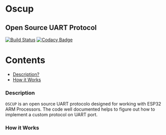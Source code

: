 # Oscup
## Open Source UART Protocol
 [![Build Status](https://travis-ci.com/alichtman/shallow-backup.svg?branch=master)](https://travis-ci.com/alichtman/shallow-backup)
 [![Codacy Badge](https://api.codacy.com/project/badge/Grade/1719da4d7df5455d8dbb4340c428f851)](https://www.codacy.com/app/alichtman/shallow-backup?)

 Contents
========

* [Description?](#Description)
* [How it Works](#How-it-Works)

 ### Description
 `OSCUP` is an open source UART protocolo designed for working with ESP32 ARM Processors. The code well documented helps to figure out how to implement a custom protocol on UART port.

 ### How it Works